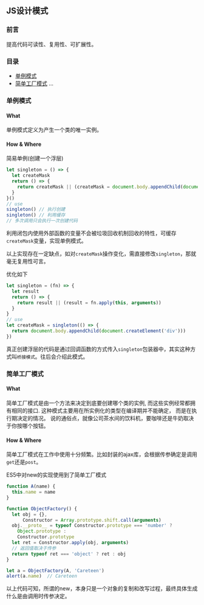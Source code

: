 ## JS设计模式

### 前言

提高代码可读性、复用性、可扩展性。

### 目录

- [单例模式](#单例模式)
- [简单工厂模式](#简单工厂模式)
...

### 单例模式

#### What

单例模式定义为产生一个类的唯一实例。

#### How & Where

简易单例(创建一个浮层)
```js
let singleton = () => {
  let createMask
  return () => {
    return createMask || (createMask = document.body.appendChild(document.createElement('div')))
  }
}()
// use
singleton() // 执行创建
singleton() // 利用缓存
// 多次调用只会执行一次创建代码
```
利用闭包内使用外部函数的变量不会被垃圾回收机制回收的特性，可缓存`createMask`变量，实现单例模式。

以上实现存在一定缺点，如对`createMask`操作变化，需直接修改`singleton`，那就毫无复用性可言。

优化如下
```js
let singleton = (fn) => {
  let result
  return () => {
    return result || (result = fn.apply(this, arguments))
  }
}
// use
let createMask = singleton(() => {
  return document.body.appendChild(document.createElement('div')))
})
```
真正创建浮层的代码是通过回调函数的方式传入`singleton`包装器中，其实这种方式叫`桥接模式`。往后会介绍此模式。

### 简单工厂模式

#### What

简单工厂模式是由一个方法来决定到底要创建哪个类的实例, 而这些实例经常都拥有相同的接口. 这种模式主要用在所实例化的类型在编译期并不能确定， 而是在执行期决定的情况。 说的通俗点，就像公司茶水间的饮料机，要咖啡还是牛奶取决于你按哪个按钮。

#### How & Where

简单工厂模式在工作中使用十分频繁。比如封装的ajax库，会根据传参确定是调用`get`还是`post`。

ES5中对new的实现使用到了简单工厂模式
```js
function A(name) {
  this.name = name
}

function ObjectFactory() {
  let obj = {},
      Constructor = Array.prototype.shift.call(arguments)
  obj.__proto__ = typeof Constructor.prototype === 'number' ? 
    Object.prototype : 
    Constructor.prototype
  let ret = Constructor.apply(obj, arguments)
  // 返回值取决于传参
  return typeof ret === 'object' ? ret : obj
}

let a = ObjectFactory(A, 'Careteen')
alert(a.name)  // Careteen
```
以上代码可知，所谓的new，本身只是一个对象的复制和改写过程，最终具体生成什么是由调用时传参决定。